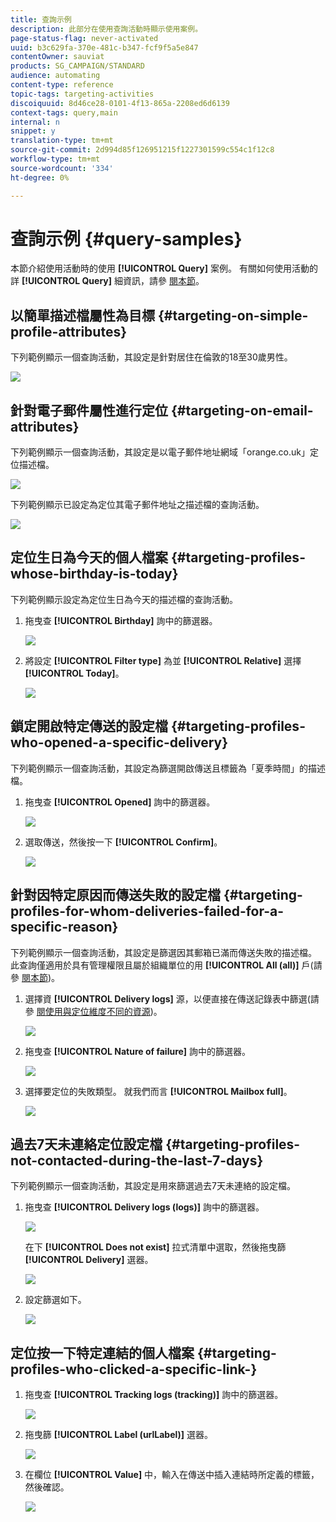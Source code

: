 ```yaml
---
title: 查詢示例
description: 此部分在使用查詢活動時顯示使用案例。
page-status-flag: never-activated
uuid: b3c629fa-370e-481c-b347-fcf9f5a5e847
contentOwner: sauviat
products: SG_CAMPAIGN/STANDARD
audience: automating
content-type: reference
topic-tags: targeting-activities
discoiquuid: 8d46ce28-0101-4f13-865a-2208ed6d6139
context-tags: query,main
internal: n
snippet: y
translation-type: tm+mt
source-git-commit: 2d994d85f126951215f1227301599c554c1f12c8
workflow-type: tm+mt
source-wordcount: '334'
ht-degree: 0%

---
```



# 查詢示例 {#query-samples}

本節介紹使用活動時的使用 **[!UICONTROL Query]** 案例。 有關如何使用活動的詳 **[!UICONTROL Query]** 細資訊，請參 [閱本節](../../automating/using/query.md)。

## 以簡單描述檔屬性為目標 {#targeting-on-simple-profile-attributes}

下列範例顯示一個查詢活動，其設定是針對居住在倫敦的18至30歲男性。

![](assets/query_sample_1.png)

## 針對電子郵件屬性進行定位 {#targeting-on-email-attributes}

下列範例顯示一個查詢活動，其設定是以電子郵件地址網域「orange.co.uk」定位描述檔。

![](assets/query_sample_emaildomain.png)

下列範例顯示已設定為定位其電子郵件地址之描述檔的查詢活動。

![](assets/query_sample_emailnotempty.png)

## 定位生日為今天的個人檔案 {#targeting-profiles-whose-birthday-is-today}

下列範例顯示設定為定位生日為今天的描述檔的查詢活動。

1. 拖曳查 **[!UICONTROL Birthday]** 詢中的篩選器。

   ![](assets/query_sample_birthday.png)

1. 將設定 **[!UICONTROL Filter type]** 為並 **[!UICONTROL Relative]** 選擇 **[!UICONTROL Today]**。

   ![](assets/query_sample_birthday2.png)

## 鎖定開啟特定傳送的設定檔 {#targeting-profiles-who-opened-a-specific-delivery}

下列範例顯示一個查詢活動，其設定為篩選開啟傳送且標籤為「夏季時間」的描述檔。

1. 拖曳查 **[!UICONTROL Opened]** 詢中的篩選器。

   ![](assets/query_sample_opened.png)

1. 選取傳送，然後按一下 **[!UICONTROL Confirm]**。

   ![](assets/query_sample_opened2.png)

## 針對因特定原因而傳送失敗的設定檔 {#targeting-profiles-for-whom-deliveries-failed-for-a-specific-reason}

下列範例顯示一個查詢活動，其設定是篩選因其郵箱已滿而傳送失敗的描述檔。 此查詢僅適用於具有管理權限且屬於組織單位的用 **[!UICONTROL All (all)]** 戶(請參 [閱本節](../../administration/using/organizational-units.md))。

1. 選擇資 **[!UICONTROL Delivery logs]** 源，以便直接在傳送記錄表中篩選(請參 [閱使用與定位維度不同的資源](../../automating/using/using-resources-different-from-targeting-dimensions.md))。

   ![](assets/query_sample_failure1.png)

1. 拖曳查 **[!UICONTROL Nature of failure]** 詢中的篩選器。

   ![](assets/query_sample_failure2.png)

1. 選擇要定位的失敗類型。 就我們而言 **[!UICONTROL Mailbox full]**。

   ![](assets/query_sample_failure3.png)

## 過去7天未連絡定位設定檔 {#targeting-profiles-not-contacted-during-the-last-7-days}

下列範例顯示一個查詢活動，其設定是用來篩選過去7天未連絡的設定檔。

1. 拖曳查 **[!UICONTROL Delivery logs (logs)]** 詢中的篩選器。

   ![](assets/query_sample_7days.png)

   在下 **[!UICONTROL Does not exist]** 拉式清單中選取，然後拖曳篩 **[!UICONTROL Delivery]** 選器。

   ![](assets/query_sample_7days1.png)

1. 設定篩選如下。

   ![](assets/query_sample_7days2.png)

## 定位按一下特定連結的個人檔案 {#targeting-profiles-who-clicked-a-specific-link-}

1. 拖曳查 **[!UICONTROL Tracking logs (tracking)]** 詢中的篩選器。

   ![](assets/query_sample_trackinglogs.png)

1. 拖曳篩 **[!UICONTROL Label (urlLabel)]** 選器。

   ![](assets/query_sample_trackinglogs2.png)

1. 在欄位 **[!UICONTROL Value]** 中，輸入在傳送中插入連結時所定義的標籤，然後確認。

   ![](assets/query_sample_trackinglogs3.png)

